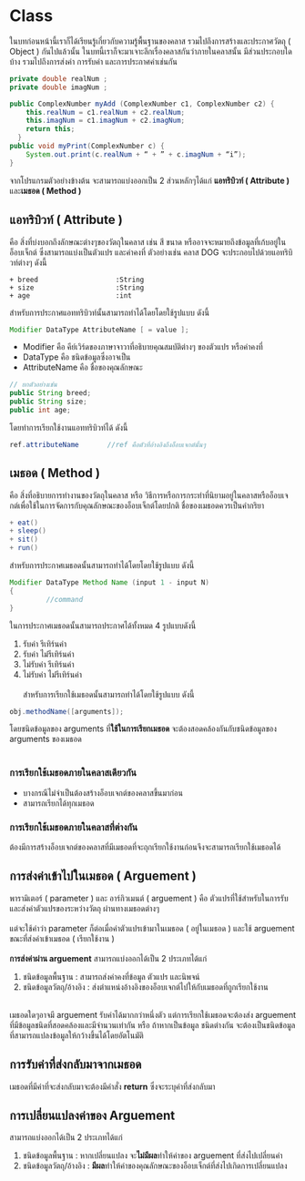 # Class
ในบทก่อนหน้านี้เราก็ได้เรียนรู้เกี่ยวกับความรู้พื้นฐานของคลาส รวมไปถึงการสร้างและประกาศวัตถุ ( Object ) กันไปแล้วนั้น ในบทนี้เราก็จะมาเจาะลึกเรื่องคลาสกันว่าภายในคลาสนั้น
มีส่วนประกอบใดบ้าง รวมไปถึงการส่งค่า การรับค่า และการประกาศค่าเช่นกัน

```java
private double realNum ;
private double imagNum ;

public ComplexNumber myAdd (ComplexNumber c1, ComplexNumber c2) {
    this.realNum = c1.realNum + c2.realNum;
    this.imagNum = c1.imagNum + c2.imagNum;
    return this;
  } 
public void myPrint(ComplexNumber c) {
    System.out.print(c.realNum + “ + ” + c.imagNum + “i”);
}

```
จากโปรแกรมตัวอย่างข้างต้น จะสามารถแบ่งออกเป็น 2 ส่วนหลักๆได้แก่ **แอทริบิวท์ ( Attribute )** และ**เมธอด ( Method )**

## แอทริบิวท์ ( Attribute )
คือ สิ่งที่บ่งบอกถึงลักษณะต่างๆของวัตถุในคลาส เช่น สี ขนาด หรืออาจจะหมายถึงข้อมูลที่เก้บอยู่ในอ็อบเจ็กต์ ซึ่งสามารถแบ่งเป็นตัวแปร และค่าคงที่ ตัวอย่างเช่น คลาส DOG จะประกอบไปด้วยแอทริบิวท์ต่างๆ ดังนี้
```
+ breed                   :String
+ size                    :String
+ age                     :int
```
สำหรับการประกาศแอททริบิวท์นั้นสามารถทำได้โดยโดยใช้รูปแบบ ดังนี้
```java
Modifier DataType AttributeName [ = value ];
```
* Modifier คือ คีย์เวิร์ดของภาษาจาวาที่อธิบายคุณสมบัติต่างๆ ของตัวแปร หรือค่าคงที่
* DataType คือ ชนิดข้อมูลซึ่งอาจเป็น
* AttributeName คือ ชื่อของคุณลักษณะ

```java
// ยกตัวอย่างเช่น
public String breed;
public String size;
public int age;
```
โดยทำการเรียกใช้งานแอททริบิวท์ได้ ดังนี้
```java
ref.attributeName       //ref คือตัวที่อ้างอิงถึงอ็อบเจกต์นั้นๆ
```
## เมธอด ( Method )
คือ สิ่งที่อธิบายการทำงานของวัตถุในคลาส หรือ วิธีการหรือการกระทำที่นิยามอยู่ในคลาสหรืออ็อบเจกต์เพื่อใช้ในการจัดการกับคุณลักษณะของอ็อบเจ็กต์โดยปกติ
ชื่อของเมธอดควรเป็นคํากริยา
```java
+ eat()
+ sleep()
+ sit()
+ run()
```
สำหรับการประกาศเมธอดนั้นสามารถทำได้โดยโดยใช้รูปแบบ ดังนี้
```java
Modifier DataType Method Name (input 1 - input N)
{
         //command
}
```
ในการประกาศเมธอดนั้นสามารถประกาศได้ทั้งหมด 4 รูปแบบดังนี้
1. รับค่า รีเทิร์นค่า
2. รับค่า ไม่รีเทิร์นค่า
3. ไม่รับค่า รีเทิร์นค่า
4. ไม่รับค่า ไม่รีเทิร์นค่า
<br><br>
สำหรับการเรียกใช้เมธอดนั้นสามารถทำได้โดยใช้รูปแบบ ดังนี้
```java
obj.methodName([arguments]);
```
โดยชนิดข้อมูลของ arguments ที่**ใช้ในการเรียกเมธอด** จะต้องสอดคล้องกันกับชนิดข้อมูลของ arguments ของเมธอด
<br><br>
### การเรียกใช้เมธอดภายในคลาสเดียวกัน
* บางกรณีไม่จำเป็นต้องสร้างอ็อบเจกต์ของคลาสขึ้นมาก่อน
* สามารถเรียกได้ทุกเมธอด
### การเรียกใช้เมธอดภายในคลาสที่ต่างกัน
ต้องมีการสร้างอ็อบเจกต์ของคลาสที่มีเมธอดที่จะถุกเรียกใช้งานก่อนจึงจะสามารถเรียกใช้เมธอดได้

## การส่งค่าเข้าไปในเมธอด ( Arguement )
พารามิเตอร์ ( parameter ) และ อาร์กิวเมนต์ ( arguement ) คือ ตัวแปรที่ใช้สำหรับในการรับและส่งค่าตัวแปรของระหว่างวัตถุ ผ่านทางเมธอดต่างๆ
<br><br>
แต่จะใช้คำว่า parameter ก็ต่อเมื่อค่าตัวแปรเข้ามาในเมธอด ( อยู่ในเมธอด ) และใช้ arguement ขณะที่ส่งค่าเข้าเมธอด ( เรียกใช้งาน )
<br><br>
**การส่งค่าผ่าน arguement** สามารถแบ่งออกได้เป็น 2 ประเภทได้แก่
1. ชนิดข้อมูลพื้นฐาน : สามารถส่งค่าคงที่ข้อมูล ตัวแปร และนิพจน์
2. ชนิดข้อมูลวัตถุ/อ้างอิง : ส่งตำแหน่งอ้างอิงของอ็อบเจกต์ไปให้กับเมธอดที่ถูกเรียกใช้งาน
<br>
เมธอดใดๆอาจมี arguement รับค่าได้มากกว่าหนึ่งตัว แต่การเรียกใช้เมธอดจะต้องส่ง arguement ที่มีข้อมูลชนิดที่สอดคล้องและมีจำนวนเท่ากัน หรือ ถ้าหากเป็นข้อมูล
ชนิดต่างกัน จะต้องเป็นชนิดข้อมูลที่สามารถแปลงข้อมูลให้กว้างขึ้นได้โดยอัตโนมัติ

## การรับค่าที่ส่งกลับมาจากเมธอด
เมธอดที่มีค่าที่จะส่งกลับมาจะต้องมีคำสั่ง **return** ซึ่งจะระบุค่าที่ส่งกลับมา

## การเปลี่ยนแปลงค่าของ Arguement
สามารถแบ่งออกได้เป็น 2 ประเภทได้แก่
1. ชนิดข้อมูลพื้นฐาน : หากเปลี่ยนแปลง จะ**ไม่มีผล**ทำให้ค่าของ arguement ที่ส่งไปเปลี่ยนค่า
2. ชนิดข้อมูลวัตถุ/อ้างอิง : **มีผล**ทำให้ค่าของคุณลักษณะของอ็อบเจ็กต์ที่ส่งไปเกิดการเปลี่ยนแปลง


